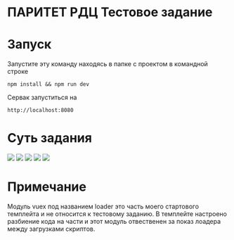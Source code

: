 # ПАРИТЕТ РДЦ Тестовое задание

# Запуск

Запустите эту команду находясь в папке с проектом в командной строке 

```npm install && npm run dev```

Сервак запуститься на 

```http://localhost:8080```

# Суть задания 

![](./task/1.png)
![](./task/2.png)
![](./task/4.png)
![](./task/5.png)
![](./task/6.png)


# Примечание

Модуль vuex под названием loader это часть моего стартового темплейта и не относится к тестовому заданию.
В темплейте настроено разбиение кода на части и этот модуль отвественен за показ лоадера между загрузками скриптов.